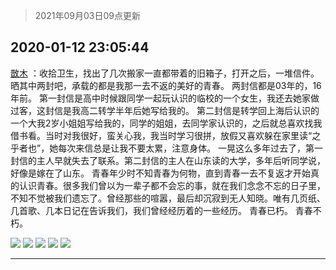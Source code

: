 > 2021年09月03日09点更新
<link rel="stylesheet" href="https://cdn.jsdelivr.net/gh/taotie6/sampleJSON@main/css/photo_show.css">


 ## 2020-01-12 23:05:44 

 [㪚木](https://www.coolapk.com/feed/15867884?shareKey=NTU3OGVjYzJmMjBkNjEzMTc1MmM~) ：收拾卫生，找出了几次搬家一直都带着的旧箱子，打开之后，一堆信件。
晒其中两封吧，承载的都是我那一去不返的美好的青春。
两封信都是03年的，16年前。
第一封信是高中时候跟同学一起玩认识的临校的一个女生，我还去她家做过客，这封信是我高二转学半年后她写给我的。<!--break-->
第二封信是转学回上海后认识的一个大我2岁小姐姐写给我的，同学的姐姐，去同学家认识的，之后就总喜欢找我借书看。当时对我很好，蛮关心我，我当时学习很拼，放假又喜欢躲在家里读“之乎者也”，她每次来信总是让我不要太累，注意身体。
一晃这么多年过去了，第一封信的主人早就失去了联系。第二封信的主人在山东读的大学，多年后听同学说，好像是嫁在了山东。
青春年少时不知青春为何物，直到青春一去不复返才开始真的认识青春。很多我们曾以为一辈子都不会忘的事，就在我们念念不忘的日子里，不知不觉被我们遗忘了。曾经那些的喧嚣，最后却沉寂到无人知晓。唯有几页纸、几首歌、几本日记在告诉我们，我们曾经经历着的一些经历。
青春已朽。
青春不朽。 

<div class="album">
<img class="img-item" src="http://image.coolapk.com/feed/2020/0112/23/1081091_a86281a3_1541_4657@2494x3325.jpeg" />
<img class="img-item" src="http://image.coolapk.com/feed/2020/0112/23/1081091_202876f3_1541_4659@2494x3325.jpeg" />
<img class="img-item" src="http://image.coolapk.com/feed/2020/0112/23/1081091_bc92d7fd_1541_4661@2494x3323.jpeg" />
<img class="img-item" src="http://image.coolapk.com/feed/2020/0112/23/1081091_f9116f4d_1541_4663@2494x3323.jpeg" />
<img class="img-item" src="http://image.coolapk.com/feed/2020/0112/23/1081091_5afc57ee_1541_4665@2494x3323.jpeg" />
</div>

 ------- 


